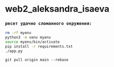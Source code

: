 # web2_aleksandra_isaeva

### `ресет удачно сломанного окружения:`

```bash
rm -rf myenv
python3 -m venv myenv
source myenv/bin/activate
pip install -r requirements.txt
./app.py
```



``` git pull origin main --rebase ``` 
